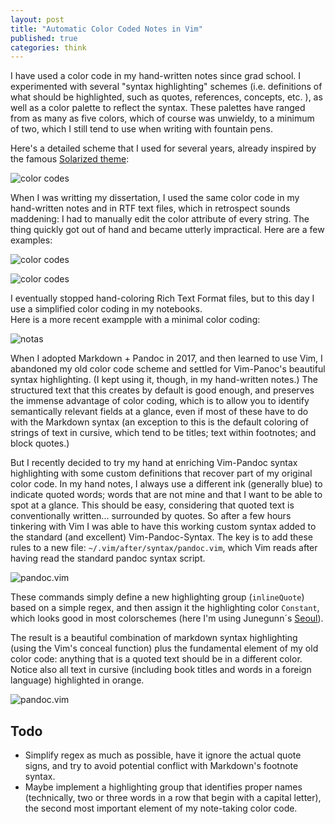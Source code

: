 ```yaml
---
layout: post
title: "Automatic Color Coded Notes in Vim"
published: true
categories: think
---
```

 
I have used a color code in my hand-written notes since grad school.
I experimented with several "syntax highlighting" schemes (i.e. definitions of what should be highlighted, such as quotes, references, concepts, etc. ), as well as a color palette to reflect the syntax. These palettes have ranged from as many as five colors, which of course was unwieldy, to a minimum of two, which I still tend to use when writing with fountain pens.

Here's a detailed scheme that I used for several years, already inspired by the famous [Solarized theme](https://ethanschoonover.com/solarized/):

![color codes](/assets/color-code.png)
 
When I was writting my dissertation, I used the same color code in my hand-written notes and in RTF text files, which in retrospect sounds maddening: I had to manually edit the color attribute of every string. 
The thing quickly got out of hand and became utterly impractical. Here are a few examples:

![color codes](/assets/rtf-color1.png)

![color codes](/assets/rtf-color2.png)

I eventually stopped hand-coloring Rich Text Format files, but to this day I use a simplified color coding in my notebooks.  
Here is a more recent exampple with a minimal color coding:

![notas](/assets/IMG_0183.jpg)
 
When I adopted Markdown + Pandoc in 2017, and then learned to use Vim, I abandoned my old color code scheme and settled for Vim-Panoc's beautiful syntax highlighting. (I kept using it, though, in my hand-written notes.)
The structured text that this creates by default is good enough, and preserves the immense advantage of color coding, which is to allow you to identify semantically relevant fields at a glance, even if most of these have to do with the Markdown syntax (an exception to this is the default coloring of strings of text in cursive, which tend to be titles; text within footnotes; and block quotes.)
 
But I recently decided to try my hand at enriching Vim-Pandoc syntax highlighting with some custom definitions that recover part of my original color code.
In my hand notes, I always use a different ink (generally blue) to indicate quoted words; words that are not mine and that I want to be able to spot at a glance.
This should be easy, considering that quoted text is conventionally written... surrounded by quotes.
So after a few hours tinkering with Vim I was able to have this working custom syntax added to the standard (and excellent) Vim-Pandoc-Syntax.
The key is to add these rules to a new file: `~/.vim/after/syntax/pandoc.vim`, which Vim reads after having read the standard pandoc syntax script.
 
![pandoc.vim](/assets/sc1.png)
 
These commands simply define a new highlighting group (`inlineQuote`) based on a simple regex, and then assign it the highlighting color `Constant`, which looks good in most colorschemes (here I'm using Junegunn´s [Seoul](https://github.com/junegunn/seoul256.vim)).
 
The result is a beautiful combination of markdown syntax highlighting (using the Vim's conceal function) plus the fundamental element of my old color code: anything that is a quoted text should be in a different color. Notice also all text in cursive (including book titles and words in a foreign language) highlighted in orange.
 
![pandoc.vim](/assets/sc2.png)
 
## Todo
 
- Simplify regex as much as possible, have it ignore the actual quote signs, and try to avoid potential conflict with Markdown's footnote syntax.
- Maybe implement a highlighting group that identifies proper names (technically, two or three words in a row that begin with a capital letter), the second most important element of my note-taking color code.
 
 
